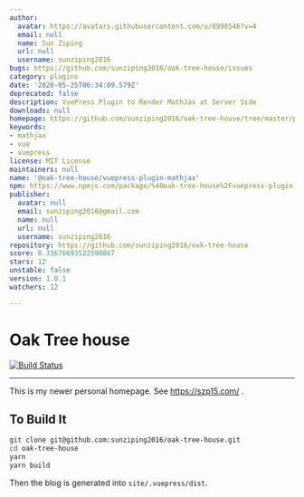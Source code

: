```yaml
---
author:
  avatar: https://avatars.githubusercontent.com/u/8998546?v=4
  email: null
  name: Sun Ziping
  url: null
  username: sunziping2016
bugs: https://github.com/sunziping2016/oak-tree-house/issues
category: plugins
date: '2020-05-25T06:34:09.579Z'
deprecated: false
description: VuePress Plugin to Render MathJax at Server Side
downloads: null
homepage: https://github.com/sunziping2016/oak-tree-house/tree/master/packages/%40oak-tree-house/vuepress-plugin-mathjax#readme
keywords:
- mathjax
- vue
- vuepress
license: MIT License
maintainers: null
name: '@oak-tree-house/vuepress-plugin-mathjax'
npm: https://www.npmjs.com/package/%40oak-tree-house%2Fvuepress-plugin-mathjax
publisher:
  avatar: null
  email: sunziping2016@gmail.com
  name: null
  url: null
  username: sunziping2016
repository: https://github.com/sunziping2016/oak-tree-house
score: 0.33676693522590867
stars: 12
unstable: false
version: 1.0.1
watchers: 12

---
```


# Oak Tree house

[![Build Status](https://travis-ci.com/sunziping2016/oak-tree-house.svg?branch=master)](https://travis-ci.com/sunziping2016/oak-tree-house)

****
This is my newer personal homepage. See <https://szp15.com/> .

## To Build It

```bash
git clone git@github.com:sunziping2016/oak-tree-house.git
cd oak-tree-house
yarn
yarn build
```

Then the blog is generated into `site/.vuepress/dist`.
